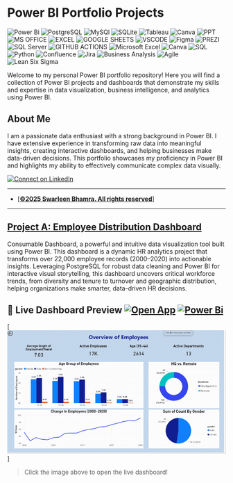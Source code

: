 # Power BI Portfolio Projects
![Power Bi](https://img.shields.io/badge/power_bi-F2C811?style=for-the-badge&logo=powerbi&logoColor=black)
![PostgreSQL](https://img.shields.io/badge/PostgreSQL-316192?style=for-the-badge&logo=postgresql&logoColor=white)
![MySQl](https://img.shields.io/badge/MySQL-00000F?style=for-the-badge&logo=mysql&logoColor=white)
![SQLite](https://img.shields.io/badge/SQLite-07405E?style=for-the-badge&logo=sqlite&logoColor=white)
![Tableau](https://img.shields.io/badge/Tableau-E97627?style=for-the-badge&logo=Tableau&logoColor=white)
![Canva](https://img.shields.io/badge/Canva-%2300C4CC.svg?style=for-the-badge&logo=Canva&logoColor=white)
![PPT](https://img.shields.io/badge/Microsoft_PowerPoint-B7472A?style=for-the-badge&logo=microsoft-powerpoint&logoColor=white)
![MS OFFICE](https://img.shields.io/badge/Microsoft_Office-D83B01?style=for-the-badge&logo=microsoft-office&logoColor=white)
![EXCEL](https://img.shields.io/badge/Microsoft_Excel-217346?style=for-the-badge&logo=microsoft-excel&logoColor=white)
![GOOGLE SHEETS](https://img.shields.io/badge/Google%20Sheets-34A853?style=for-the-badge&logo=google-sheets&logoColor=white)
![VSCODE](https://img.shields.io/badge/VSCode-0078D4?style=for-the-badge&logo=visual%20studio%20code&logoColor=white)
![Figma](https://img.shields.io/badge/Figma-F24E1E?style=for-the-badge&logo=figma&logoColor=white)
![PREZI](https://img.shields.io/badge/Prezi-3181FF?style=for-the-badge&logo=prezi&logoColor=white)
![SQL Server](https://img.shields.io/badge/Microsoft_SQL_Server-CC2927?style=for-the-badge&logo=microsoft-sql-server&logoColor=white)
![GITHUB ACTIONS](https://img.shields.io/badge/Github%20Actions-282a2e?style=for-the-badge&logo=githubactions&logoColor=367cfe)
![Microsoft Excel](https://img.shields.io/badge/Microsoft_Excel-217346?style=for-the-badge&logo=microsoft-excel&logoColor=white)
![Canva](https://img.shields.io/badge/Canva-%2300C4CC.svg?style=for-the-badge&logo=Canva&logoColor=white)
![SQL](https://img.shields.io/badge/SQL-%2307405e.svg?style=for-the-badge&logo=sql&logoColor=white)
![Python](https://img.shields.io/badge/Python-3776AB?style=for-the-badge&logo=python&logoColor=white)
![Confluence](https://img.shields.io/badge/Confluence-172B4D?style=for-the-badge&logo=confluence&logoColor=white)
![Jira](https://img.shields.io/badge/Jira-0052CC?style=for-the-badge&logo=jira&logoColor=white)
![Business Analysis](https://img.shields.io/badge/Business%20Analysis-Informational?style=for-the-badge&logo=datadog&logoColor=white)
![Agile](https://img.shields.io/badge/Agile-%23FF6F00?style=for-the-badge&logo=agile&logoColor=white)
![Lean Six Sigma](https://img.shields.io/badge/Lean%20Six%20Sigma-007CBA?style=for-the-badge)


Welcome to my personal Power BI portfolio repository! Here you will find a collection of Power BI projects and dashboards that demonstrate my skills and expertise in data visualization, business intelligence, and analytics using Power BI.

## About Me
I am a passionate data enthusiast with a strong background in Power BI. I have extensive experience in transforming raw data into meaningful insights, creating interactive dashboards, and helping businesses make data-driven decisions. This portfolio showcases my proficiency in Power BI and highlights my ability to effectively communicate complex data visually. 

[![Connect on LinkedIn](https://img.shields.io/badge/Connect-LinkedIn-blue?logo=linkedin&logoColor=white)](https://www.linkedin.com/in/swarleenbhamra/)

---
- [<ins><b>©2025 Swarleen Bhamra. All rights reserved</b></ins>]
---
## [Project A: Employee Distribution Dashboard](https://github.com/Swarleen/Employee-Distrbution)

Consumable Dashboard, a powerful and intuitive data visualization tool built using Power BI. This dashboard is a dynamic HR analytics project that transforms over 22,000 employee records (2000–2020) into actionable insights. Leveraging PostgreSQL for robust data cleaning and Power BI for interactive visual storytelling, this dashboard uncovers critical workforce trends, from diversity and tenure to turnover and geographic distribution, helping organizations make smarter, data-driven HR decisions.

## 🚀 Live Dashboard Preview [![Open App](https://img.shields.io/badge/Open%20App-Streamlit-orange?logo=streamlit)](https://emp-demo-distt.streamlit.app/?embed_options=light_theme,show_colored_line,show_padding) [![Power Bi](https://img.shields.io/badge/power_bi-F2C811?style=for-the-badge&logo=powerbi&logoColor=black)](https://app.powerbi.com/view?r=eyJrIjoiNDFlZGE5NmQtMzIyYy00NzYxLTkwZTktNjBlNTlkMTQ2NjAyIiwidCI6ImY2YmI1MjU3LTE1ZTEtNGUxYi1iY2U0LTNjNTVmMjEyNjU3MSJ9)

[![Watch the demo](ezgif.gif)]

> Click the image above to open the live dashboard!



